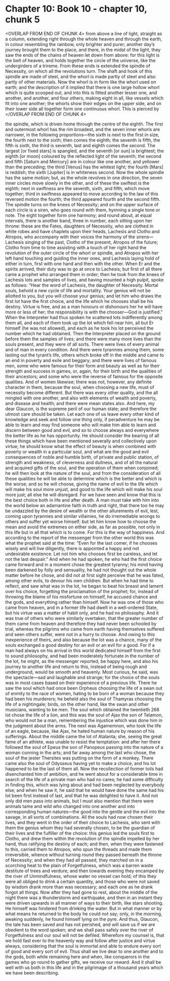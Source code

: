 # Chapter 10: Book 10 - chapter 10, chunk 5

<OVERLAP FROM END OF CHUNK 4>
from above a line of light, straight as a column, extending right through the whole heaven and through the earth, in colour resembling the rainbow, only brighter and purer; another day’s journey brought them to the place, and there, in the midst of the light, they saw the ends of the chains of heaven let down from above: for this light is the belt of heaven, and holds together the circle of the universe, like the undergirders of a trireme. From these ends is extended the spindle of Necessity, on which all the revolutions turn. The shaft and hook of this spindle are made of steel, and the whorl is made partly of steel and also partly of other materials. Now the whorl is in form like the whorl used on earth; and the description of it implied that there is one large hollow whorl which is quite scooped out, and into this is fitted another lesser one, and another, and another, and four others, making eight in all, like vessels which fit into one another; the whorls show their edges on the upper side, and on their lower side all together form one continuous whorl. This is pierced by
</OVERLAP FROM END OF CHUNK 4>

the spindle, which is driven home through the centre of the eighth. The first and outermost whorl has the rim broadest, and the seven inner whorls are narrower, in the following proportions⁠—the sixth is next to the first in size, the fourth next to the sixth; then comes the eighth; the seventh is fifth, the fifth is sixth, the third is seventh, last and eighth comes the second. The largest [or fixed stars] is spangled, and the seventh [or sun] is brightest; the eighth [or moon] coloured by the reflected light of the seventh; the second and fifth [Saturn and Mercury] are in colour like one another, and yellower than the preceding; the third [Venus] has the whitest light; the fourth [Mars] is reddish; the sixth [Jupiter] is in whiteness second. Now the whole spindle has the same motion; but, as the whole revolves in one direction, the seven inner circles move slowly in the other, and of these the swiftest is the eighth; next in swiftness are the seventh, sixth, and fifth, which move together; third in swiftness appeared to move according to the law of this reversed motion the fourth; the third appeared fourth and the second fifth. The spindle turns on the knees of Necessity; and on the upper surface of each circle is a siren, who goes round with them, hymning a single tone or note. The eight together form one harmony; and round about, at equal intervals, there is another band, three in number, each sitting upon her throne: these are the Fates, daughters of Necessity, who are clothed in white robes and have chaplets upon their heads, Lachesis and Clotho and Atropos, who accompany with their voices the harmony of the sirens⁠—Lachesis singing of the past, Clotho of the present, Atropos of the future; Clotho from time to time assisting with a touch of her right hand the revolution of the outer circle of the whorl or spindle, and Atropos with her left hand touching and guiding the inner ones, and Lachesis laying hold of either in turn, first with one hand and then with the other. When Er and the spirits arrived, their duty was to go at once to Lachesis; but first of all there came a prophet who arranged them in order; then he took from the knees of Lachesis lots and samples of lives, and having mounted a high pulpit, spoke as follows: “Hear the word of Lachesis, the daughter of Necessity. Mortal souls, behold a new cycle of life and mortality. Your genius will not be allotted to you, but you will choose your genius; and let him who draws the first lot have the first choice, and the life which he chooses shall be his destiny. Virtue is free, and as a man honours or dishonours her he will have more or less of her; the responsibility is with the chooser⁠—God is justified.” When the Interpreter had thus spoken he scattered lots indifferently among them all, and each of them took up the lot which fell near him, all but Er himself (he was not allowed), and each as he took his lot perceived the number which he had obtained. Then the Interpreter placed on the ground before them the samples of lives; and there were many more lives than the souls present, and they were of all sorts. There were lives of every animal and of man in every condition. And there were tyrannies among them, some lasting out the tyrant’s life, others which broke off in the middle and came to an end in poverty and exile and beggary; and there were lives of famous men, some who were famous for their form and beauty as well as for their strength and success in games, or, again, for their birth and the qualities of their ancestors; and some who were the reverse of famous for the opposite qualities. And of women likewise; there was not, however, any definite character in them, because the soul, when choosing a new life, must of necessity become different. But there was every other quality, and the all mingled with one another, and also with elements of wealth and poverty, and disease and health; and there were mean states also. And here, my dear Glaucon, is the supreme peril of our human state; and therefore the utmost care should be taken. Let each one of us leave every other kind of knowledge and seek and follow one thing only, if peradventure he may be able to learn and may find someone who will make him able to learn and discern between good and evil, and so to choose always and everywhere the better life as he has opportunity. He should consider the bearing of all these things which have been mentioned severally and collectively upon virtue; he should know what the effect of beauty is when combined with poverty or wealth in a particular soul, and what are the good and evil consequences of noble and humble birth, of private and public station, of strength and weakness, of cleverness and dullness, and of all the natural and acquired gifts of the soul, and the operation of them when conjoined; he will then look at the nature of the soul, and from the consideration of all these qualities he will be able to determine which is the better and which is the worse; and so he will choose, giving the name of evil to the life which will make his soul more unjust, and good to the life which will make his soul more just; all else he will disregard. For we have seen and know that this is the best choice both in life and after death. A man must take with him into the world below an adamantine faith in truth and right, that there too he may be undazzled by the desire of wealth or the other allurements of evil, lest, coming upon tyrannies and similar villainies, he do irremediable wrongs to others and suffer yet worse himself; but let him know how to choose the mean and avoid the extremes on either side, as far as possible, not only in this life but in all that which is to come. For this is the way of happiness. And according to the report of the messenger from the other world this was what the prophet said at the time: “Even for the last comer, if he chooses wisely and will live diligently, there is appointed a happy and not undesirable existence. Let not him who chooses first be careless, and let not the last despair.” And when he had spoken, he who had the first choice came forward and in a moment chose the greatest tyranny; his mind having been darkened by folly and sensuality, he had not thought out the whole matter before he chose, and did not at first sight perceive that he was fated, among other evils, to devour his own children. But when he had time to reflect, and saw what was in the lot, he began to beat his breast and lament over his choice, forgetting the proclamation of the prophet; for, instead of throwing the blame of his misfortune on himself, he accused chance and the gods, and everything rather than himself. Now he was one of those who came from heaven, and in a former life had dwelt in a well-ordered State, but his virtue was a matter of habit only, and he had no philosophy. And it was true of others who were similarly overtaken, that the greater number of them came from heaven and therefore they had never been schooled by trial, whereas the pilgrims who came from earth having themselves suffered and seen others suffer, were not in a hurry to choose. And owing to this inexperience of theirs, and also because the lot was a chance, many of the souls exchanged a good destiny for an evil or an evil for a good. For if a man had always on his arrival in this world dedicated himself from the first to sound philosophy, and had been moderately fortunate in the number of the lot, he might, as the messenger reported, be happy here, and also his journey to another life and return to this, instead of being rough and underground, would be smooth and heavenly. Most curious, he said, was the spectacle⁠—sad and laughable and strange; for the choice of the souls was in most cases based on their experience of a previous life. There he saw the soul which had once been Orpheus choosing the life of a swan out of enmity to the race of women, hating to be born of a woman because they had been his murderers; he beheld also the soul of Thamyras choosing the life of a nightingale; birds, on the other hand, like the swan and other musicians, wanting to be men. The soul which obtained the twentieth 268 lot chose the life of a lion, and this was the soul of Ajax the son of Telamon, who would not be a man, remembering the injustice which was done him in the judgment about the arms. The next was Agamemnon, who took the life of an eagle, because, like Ajax, he hated human nature by reason of his sufferings. About the middle came the lot of Atalanta; she, seeing the great fame of an athlete, was unable to resist the temptation: and after her there followed the soul of Epeus the son of Panopeus passing into the nature of a woman cunning in the arts; and far away among the last who chose, the soul of the jester Thersites was putting on the form of a monkey. There came also the soul of Odysseus having yet to make a choice, and his lot happened to be the last of them all. Now the recollection of former toils had disenchanted him of ambition, and he went about for a considerable time in search of the life of a private man who had no cares; he had some difficulty in finding this, which was lying about and had been neglected by everybody else; and when he saw it, he said that he would have done the same had his lot been first instead of last, and that he was delighted to have it. And not only did men pass into animals, but I must also mention that there were animals tame and wild who changed into one another and into corresponding human natures⁠—the good into the gentle and the evil into the savage, in all sorts of combinations. All the souls had now chosen their lives, and they went in the order of their choice to Lachesis, who sent with them the genius whom they had severally chosen, to be the guardian of their lives and the fulfiller of the choice: this genius led the souls first to Clotho, and drew them within the revolution of the spindle impelled by her hand, thus ratifying the destiny of each; and then, when they were fastened to this, carried them to Atropos, who spun the threads and made them irreversible, whence without turning round they passed beneath the throne of Necessity; and when they had all passed, they marched on in a scorching heat to the plain of Forgetfulness, which was a barren waste destitute of trees and verdure; and then towards evening they encamped by the river of Unmindfulness, whose water no vessel can hold; of this they were all obliged to drink a certain quantity, and those who were not saved by wisdom drank more than was necessary; and each one as he drank forgot all things. Now after they had gone to rest, about the middle of the night there was a thunderstorm and earthquake, and then in an instant they were driven upwards in all manner of ways to their birth, like stars shooting. He himself was hindered from drinking the water. But in what manner or by what means he returned to the body he could not say; only, in the morning, awaking suddenly, he found himself lying on the pyre. And thus, Glaucon, the tale has been saved and has not perished, and will save us if we are obedient to the word spoken; and we shall pass safely over the river of Forgetfulness and our soul will not be defiled. Wherefore my counsel is, that we hold fast ever to the heavenly way and follow after justice and virtue always, considering that the soul is immortal and able to endure every sort of good and every sort of evil. Thus shall we live dear to one another and to the gods, both while remaining here and when, like conquerors in the games who go round to gather gifts, we receive our reward. And it shall be well with us both in this life and in the pilgrimage of a thousand years which we have been describing.